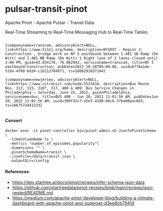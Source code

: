 # pulsar-transit-pinot
Apache Pinot - Apache Pulsar - Transit Data

Real-Time Streaming
to
Real-Time Messaging Hub
to
Real-Time Tables

````

{companyname=transcom, advisoryAlert=NULL, link=https://www.511nj.org/home, description=NYSDOT - Region 3: Construction , bridge work on NY 5 eastbound between I-481 SB Ramp (De Witt) and I-481 NB Ramp (De Witt) 1 Right lane of 2 lanes closed until 3:00 PM, guid=43.034178,-76.062942, servicename=transcom, title=NY 5 eastbound:Construction, pubDate=2022-10-20T09:00:06, uuid=b778a1de-519a-4f60-bd34-c1b212784971, ts=1666291837244}

{companyname=newjersey, advisoryAlert=NULL, link=https://www.njtransit.com/node/1523434, description=Bus Route Nos. 313, 315, 316*, 317, 408 & 409: Bus Service Changes in Philadelphia – Saturday, June 25, 2022, guid=Philadelphia, servicename=bus, title=BUS 408 - Jun 20, 2022 11:01:56 AM, pubDate=Jun 20, 2022 11:01:56 AM, uuid=309f32c7-e5e5-41d0-b6c6-37ba00aac8d3, ts=1667572441233}


````

#### Convert

````
docker exec -it pinot-controller bin/pinot-admin.sh JsonToPinotSchema \
  -timeColumnName ts \
  -metrics "number_of_episodes,popularity"\
  -dimensions "" \
  -pinotSchemaName=transit \
  -jsonFile=/data/transit.json \
  -outputDir=/config

````


#### References

* https://dev.startree.ai/docs/pinot/recipes/infer-schema-json-data
* https://github.com/startreedata/pinot-recipes/blob/main/recipes/json-nested/README.md
* https://medium.com/apache-pinot-developer-blog/building-a-climate-dashboard-with-apache-pinot-and-superset-d3ee8cb7941d


